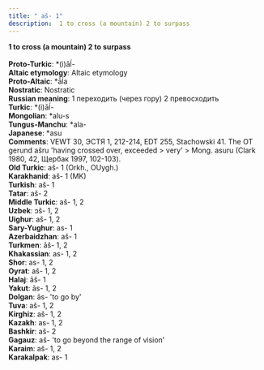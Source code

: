 ```yaml
---
title: " aš- 1"
description:  1 to cross (a mountain) 2 to surpass
---
```

<strong> 1 to cross (a mountain) 2 to surpass</strong><br><br>
<strong>Proto-Turkic</strong>:  *(i)āĺ-<br>
<strong>Altaic etymology</strong>:  Altaic etymology<br>
<strong> Proto-Altaic</strong>:  *ā́ĺa<br>
<strong>Nostratic</strong>:  Nostratic<br>
<strong>Russian meaning</strong>:  1 переходить (через гору) 2 превосходить<br>
<strong>Turkic</strong>:  *(i)āĺ-<br>
<strong>Mongolian</strong>:  *alu-s<br>
<strong>Tungus-Manchu</strong>:  *ala-<br>
<strong>Japanese</strong>:  *asu<br>
<strong>Comments</strong>:  VEWT 30, ЭСТЯ 1, 212-214, EDT 255, Stachowski 41. The OT gerund ašru 'having crossed over, exceeded > very' > Mong. asuru (Clark 1980, 42, Щербак 1997, 102-103).<br>
<strong>Old Turkic</strong>:  aš- 1 (Orkh., OUygh.)<br>
<strong>Karakhanid</strong>:  aš- 1 (MK)<br>
<strong>Turkish</strong>:  aš- 1<br>
<strong>Tatar</strong>:  aš- 2<br>
<strong>Middle Turkic</strong>:  aš- 1, 2<br>
<strong>Uzbek</strong>:  ɔš- 1, 2<br>
<strong>Uighur</strong>:  aš- 1, 2<br>
<strong>Sary-Yughur</strong>:  as- 1<br>
<strong>Azerbaidzhan</strong>:  aš- 1<br>
<strong>Turkmen</strong>:  āš- 1, 2<br>
<strong>Khakassian</strong>:  as- 1, 2<br>
<strong>Shor</strong>:  as- 1, 2<br>
<strong>Oyrat</strong>:  aš- 1, 2<br>
<strong>Halaj</strong>:  āš- 1<br>
<strong>Yakut</strong>:  ās- 1, 2<br>
<strong>Dolgan</strong>:  ās- 'to go by'<br>
<strong>Tuva</strong>:  aš- 1, 2<br>
<strong>Kirghiz</strong>:  aš- 1, 2<br>
<strong>Kazakh</strong>:  as- 1, 2<br>
<strong>Bashkir</strong>:  aš- 2<br>
<strong>Gagauz</strong>:  aš- 'to go beyond the range of vision'<br>
<strong>Karaim</strong>:  aš- 1, 2<br>
<strong>Karakalpak</strong>:  as- 1<br>


